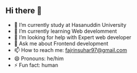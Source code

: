 ## Hi there 👋
- 🔭 I’m currently study at Hasanuddin University
- 🌱 I’m currently learning Web develomment
- 🤔 I’m looking for help with Expert web developer
- 💬 Ask me about Frontend development
- 📫 How to reach me: fajrinsuhar97@gmail.com
- 😄 Pronouns: he/him
- ⚡ Fun fact: human
